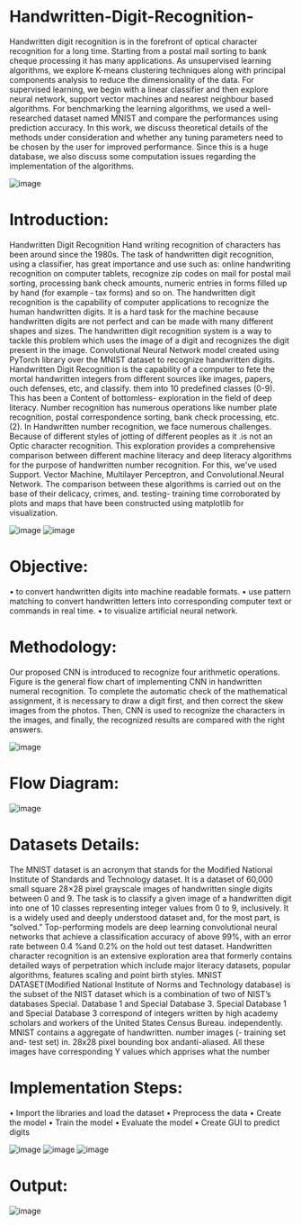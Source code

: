 # Handwritten-Digit-Recognition-
Handwritten digit recognition is in the forefront of optical character recognition for a long time. Starting from a postal mail sorting to bank cheque processing it has many applications. As unsupervised learning algorithms, we explore K-means clustering techniques along with principal components analysis to reduce the dimensionality of the data. For supervised learning, we begin with a linear classifier and then explore neural network, support vector machines and nearest neighbour based algorithms. For benchmarking the learning algorithms, we used a well-researched dataset named MNIST and compare the performances using prediction accuracy. In this work, we discuss theoretical details of the methods under consideration and whether any tuning parameters need to be chosen by the user for improved performance. Since this is a huge database, we also discuss some computation issues regarding the implementation of the algorithms.

![image](https://user-images.githubusercontent.com/94278051/175071118-79aa8d17-d025-4b51-be09-6be16779ebdf.png)

# Introduction:
Handwritten Digit Recognition Hand writing recognition of characters has been around since the 1980s. The task of handwritten digit recognition, using a classifier, has great importance and use such as: online handwriting recognition on computer tablets, recognize zip codes on mail for postal mail sorting, processing bank check amounts, numeric entries in forms filled up by hand (for example ‐ tax forms) and so on. The handwritten digit recognition is the capability of computer applications to recognize the human handwritten digits. It is a hard task for the machine because handwritten digits are not perfect and can be made with many different shapes and sizes. The handwritten digit recognition system is a way to tackle this problem which uses the image of a digit and recognizes the digit present in the image. Convolutional Neural Network model created using PyTorch library over the MNIST dataset to recognize handwritten digits. Handwritten Digit Recognition is the capability of a computer to fete the mortal handwritten integers from different sources like images, papers, ouch defenses, etc, and classify.  them into 10 predefined classes (0-9). This has been a  Content of bottomless- exploration in the field of deep literacy.  Number recognition has numerous operations like number plate recognition, postal correspondence sorting, bank check processing, etc. (2). In Handwritten number recognition, we face numerous challenges. Because of different styles of jotting of different peoples as it .is not an Optic character recognition. This exploration provides a comprehensive comparison between different machine literacy and deep literacy algorithms for the purpose of handwritten number recognition. For this, we've used Support. Vector Machine, Multilayer Perceptron, and Convolutional.Neural Network. The comparison between these algorithms is carried out on the base of their delicacy, crimes, and. testing- training time corroborated by plots and maps that have been constructed using matplotlib for visualization.

![image](https://user-images.githubusercontent.com/94278051/175071593-9ab1a182-aa40-407f-9b04-59aa49337292.png)
![image](https://user-images.githubusercontent.com/94278051/175071633-371b8133-8e5a-4e57-9e2d-f4142fbaefa6.png)

# Objective:
•	to convert handwritten digits into machine readable formats.
•	use pattern matching to convert handwritten letters into corresponding computer text or commands in real time.
•	to visualize artificial neural network.
# Methodology:
Our proposed CNN is introduced to recognize four arithmetic operations. Figure is the general flow chart of implementing CNN in handwritten numeral recognition. To complete the automatic check of the mathematical assignment, it is necessary to draw a digit first, and then correct the skew images from the photos. Then, CNN is used to recognize the characters in the images, and finally, the recognized results are compared with the right answers.

![image](https://user-images.githubusercontent.com/94278051/175071843-d8e6835c-d07b-423b-adc6-68e5107dd22f.png)

# Flow Diagram: 

![image](https://user-images.githubusercontent.com/94278051/175071928-31dd8bb6-6c2a-4986-9040-9576b5420216.png)

# Datasets Details: 
The MNIST dataset is an acronym that stands for the Modified National Institute of Standards and Technology dataset. It is a dataset of 60,000 small square 28×28 pixel grayscale images of handwritten single digits between 0 and 9. The task is to classify a given image of a handwritten digit into one of 10 classes representing integer values from 0 to 9, inclusively. It is a widely used and deeply understood dataset and, for the most part, is “solved.” Top-performing models are deep learning convolutional neural networks that achieve a classification accuracy of above 99%, with an error rate between 0.4 %and 0.2% on the hold out test dataset. Handwritten character recognition is an extensive exploration area that formerly contains detailed ways of perpetration which include major literacy datasets, popular algorithms, features scaling and point birth styles. MNIST DATASET(Modified National Institute of Norms and Technology database) is the subset of the NIST dataset which is a combination of two of NIST’s databases Special.  Database 1 and Special Database 3. Special Database 1 and Special Database 3 correspond of integers written by high academy scholars and workers of the United States Census Bureau.  independently. MNIST contains a aggregate of handwritten. number images (- training set and- test set) in.  28x28 pixel bounding box andanti-aliased. All these images have corresponding Y values which apprises what the number
# Implementation Steps:
•	Import the libraries and load the dataset
•	Preprocess the data
•	Create the model
•	Train the model
•	Evaluate the model
•	Create GUI to predict digits

![image](https://user-images.githubusercontent.com/94278051/175072135-70a6e2db-2875-46fd-80b6-5a0b7f80b210.png)
![image](https://user-images.githubusercontent.com/94278051/175072145-a4a74374-d8b7-4553-a71a-ffe467bc6fcf.png)
![image](https://user-images.githubusercontent.com/94278051/175072160-f91218a4-383f-4280-be00-b4f0d6388514.png)
# Output:
![image](https://user-images.githubusercontent.com/94278051/175072236-38d8c334-9074-4d15-b3a0-00417f99c756.png)

